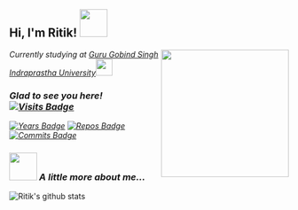 <h2> Hi, I'm Ritik! <img src="https://media.giphy.com/media/mGcNjsfWAjY5AEZNw6/giphy.gif" width="50"></h2>

<img align='right' src="https://media.giphy.com/media/M9gbBd9nbDrOTu1Mqx/giphy.gif" width="230">

<p><em>Currently studying at <a href="http://www.ipu.ac.in/">Guru Gobind Singh Indraprastha University</a><img src="https://media.giphy.com/media/WUlplcMpOCEmTGBtBW/giphy.gif" width="30"> 
 
 ### Glad to see you here! &nbsp; [![Visits Badge](https://badges.pufler.dev/visits/ritik307/ritik307)](https://badges.pufler.dev)
[![Years Badge](https://badges.pufler.dev/years/ritik307)](https://badges.pufler.dev)
[![Repos Badge](https://badges.pufler.dev/repos/ritik307)](https://badges.pufler.dev)
[![Commits Badge](https://badges.pufler.dev/commits/monthly/ritik307)](https://badges.pufler.dev) 
 
 ### <img src="https://media.giphy.com/media/VgCDAzcKvsR6OM0uWg/giphy.gif" width="50"> A little more about me...  
 
</em></p>




![Ritik's github stats](https://github-readme-stats.vercel.app/api?username=ritik307&show_icons=true&theme=radical)
